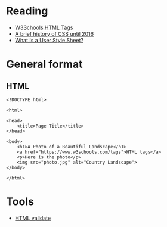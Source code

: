 # Reading
* [W3Schools HTML Tags](https://www.w3schools.com/tags/default.asp)
* [A brief history of CSS until 2016](https://www.w3.org/Style/CSS20/history.html)
* [What Is a User Style Sheet?](https://www.lifewire.com/user-style-sheet-3469931)

# General format
## HTML
```
<!DOCTYPE html>

<html>

<head>
    <title>Page Title</title>
</head>

<body>
    <h1>A Photo of a Beautiful Landscape</h1>
    <a href="https://www.w3schools.com/tags">HTML tags</a>
    <p>Here is the photo</p>
    <img src="photo.jpg" alt="Country Landscape">
</body>

</html>
```


# Tools
* [HTML validate](https://validator.w3.org/#validate_by_input)
